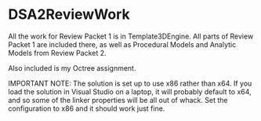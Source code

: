 # DSA2ReviewWork
All the work for Review Packet 1 is in Template3DEngine.
All parts of Review Packet 1 are included there, as well as Procedural Models and Analytic Models from Review Packet 2.

Also included is my Octree assignment.

IMPORTANT NOTE: The solution is set up to use x86 rather than x64.  If you load the solution in Visual Studio on a laptop, it will probably default to x64, and so some of the linker properties will be all out of whack.  Set the configuration to x86 and it should work just fine.
